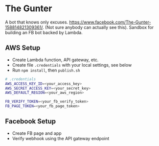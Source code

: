 # The Gunter

A bot that knows only excuses. https://www.facebook.com/The-Gunter-158814821309361/. (Not sure
anybody can actually see this). Sandbox for building an FB bot backed by Lambda.

## AWS Setup

- Create Lambda function, API gateway, etc.
- Create file `.credentials` with your local settings, see below
- Run `npm install`, then `publish.sh`

```sh
# .credentials
AWS_ACCESS_KEY_ID=<your_access_key>
AWS_SECRET_ACCESS_KEY=<your_secret_key>
AWS_DEFAULT_REGION=<your_aws_region>

FB_VERIFY_TOKEN=<your_fb_verify_token>
FB_PAGE_TOKEN=<your_fb_page_token>
```

## Facebook Setup

- Create FB page and app
- Verify webhook using the API gateway endpoint
